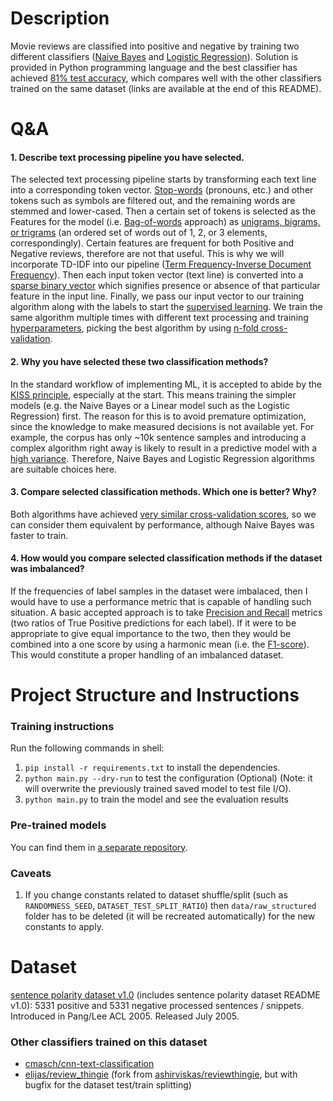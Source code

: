 
# Description
Movie reviews are classified into positive and negative by training two different classifiers ([Naive Bayes](https://en.wikipedia.org/wiki/Naive_Bayes_classifier) and [Logistic Regression](https://en.wikipedia.org/wiki/Logistic_regression)). Solution is provided in Python programming language and the best classifier has achieved [81% test accuracy](https://github.com/Elijas/movie-review-sentiment-polarity-classifier-model), which compares well with the other classifiers trained on the same dataset (links are available at the end of this README).

# Q&A
#### 1. Describe text processing pipeline you have selected.
The selected text processing pipeline starts by transforming each text line into a corresponding token vector. [Stop-words](https://en.wikipedia.org/wiki/Stop_words) (pronouns, etc.) and other tokens such as symbols are filtered out, and the remaining words are stemmed and lower-cased. Then a certain set of tokens is selected as the Features for the model (i.e. [Bag-of-words](https://en.wikipedia.org/wiki/Bag-of-words_model) approach) as [unigrams, bigrams, or trigrams](https://en.wikipedia.org/wiki/N-gram) (an ordered set of words out of 1, 2, or 3 elements, correspondingly). Certain features are frequent for both Positive and Negative reviews, therefore are not that useful. This is why we will incorporate TD-IDF into our pipeline ([Term Frequency-Inverse Document Frequency](https://en.wikipedia.org/wiki/Tf%E2%80%93idf)). Then each input token vector (text line) is converted into a [sparse binary vector](https://en.wikipedia.org/wiki/Sparse_matrix) which signifies presence or absence of that particular feature in the input line. Finally, we pass our input vector to our training algorithm along with the labels to start the [supervised learning](https://en.wikipedia.org/wiki/Supervised_learning). We train the same algorithm multiple times with different text processing and training [hyperparameters](https://en.wikipedia.org/wiki/Hyperparameter), picking the best algorithm by using [n-fold cross-validation](https://en.wikipedia.org/wiki/Cross-validation_(statistics)).
#### 2. Why you have selected these two classification methods?
In the standard workflow of implementing ML, it is accepted to abide by the [KISS principle](https://en.wikipedia.org/wiki/KISS_principle), especially at the start. This means training the simpler models (e.g. the Naive Bayes or a Linear model such as the Logistic Regression) first. The reason for this is to avoid premature optimization, since the knowledge to make measured decisions is not available yet. For example, the corpus has only ~10k sentence samples and introducing a complex algorithm right away is likely to result in a predictive model with a [high variance](https://en.wikipedia.org/wiki/Bias–variance_tradeoff). Therefore, Naive Bayes and Logistic Regression algorithms are suitable choices here.
#### 3. Compare selected classification methods. Which one is better? Why?
Both algorithms have achieved [very similar cross-validation scores](https://github.com/Elijas/movie-review-sentiment-polarity-classifier-model), so we can consider them equivalent by performance, although Naive Bayes was faster to train.
#### 4. How would you compare selected classification methods if the dataset was imbalanced?
If the frequencies of label samples in the dataset were imbalaced, then I would have to use a performance metric that is capable of handling such situation. A basic accepted approach is to take [Precision and Recall](https://en.wikipedia.org/wiki/Precision_and_recall) metrics (two ratios of True Positive predictions for each label). If it were to be appropriate to give equal importance to the two, then they would be combined into a one score by using a harmonic mean (i.e. the [F1-score](https://en.wikipedia.org/wiki/F1_score)). This would constitute a proper handling of an imbalanced dataset.

# Project Structure and Instructions

### Training instructions
Run the following commands in shell:
1. `pip install -r requirements.txt` to install the dependencies.
1. `python main.py --dry-run` to test the configuration (Optional) (Note: it will overwrite the previously trained saved model to test file I/O).
1. `python main.py` to train the model and see the evaluation results

### Pre-trained models
You can find them in [a separate repository](https://github.com/Elijas/movie-review-sentiment-polarity-classifier-model). 

### Caveats
1. If you change constants related to dataset shuffle/split (such as `RANDOMNESS_SEED`, `DATASET_TEST_SPLIT_RATIO`) then `data/raw_structured` folder has to be deleted (it will be recreated automatically) for the new constants to apply.

# Dataset
[sentence polarity dataset v1.0](https://www.cs.cornell.edu/people/pabo/movie-review-data/) (includes sentence polarity dataset README v1.0): 5331 positive and 5331 negative processed sentences / snippets. Introduced in Pang/Lee ACL 2005. Released July 2005.

### Other classifiers trained on this dataset
- [cmasch/cnn-text-classification](https://github.com/cmasch/cnn-text-classification)
- [elijas/review_thingie](https://github.com/elijas/review_thingie) (fork from [ashirviskas/reviewthingie](https://github.com/ashirviskas/review_thingie), but with bugfix for the dataset test/train splitting)
